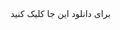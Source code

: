 <html>
برای دانلود این جا کلیک کنید
 <a href="https://parspack.com/"  title="لینک دانلود">
     </html>
